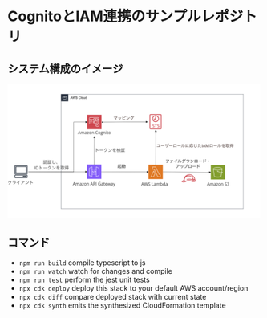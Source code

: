 # CognitoとIAM連携のサンプルレポジトリ

## システム構成のイメージ

![arch](/README.assets/arch.png)

## コマンド

* `npm run build`   compile typescript to js
* `npm run watch`   watch for changes and compile
* `npm run test`    perform the jest unit tests
* `npx cdk deploy`  deploy this stack to your default AWS account/region
* `npx cdk diff`    compare deployed stack with current state
* `npx cdk synth`   emits the synthesized CloudFormation template
